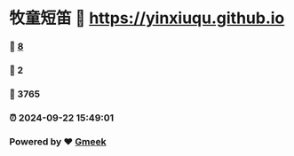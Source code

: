 # 牧童短笛 :link: https://yinxiuqu.github.io 
### :page_facing_up: [8](https://yinxiuqu.github.io/tag.html) 
### :speech_balloon: 2 
### :hibiscus: 3765 
### :alarm_clock: 2024-09-22 15:49:01 
### Powered by :heart: [Gmeek](https://github.com/Meekdai/Gmeek)
